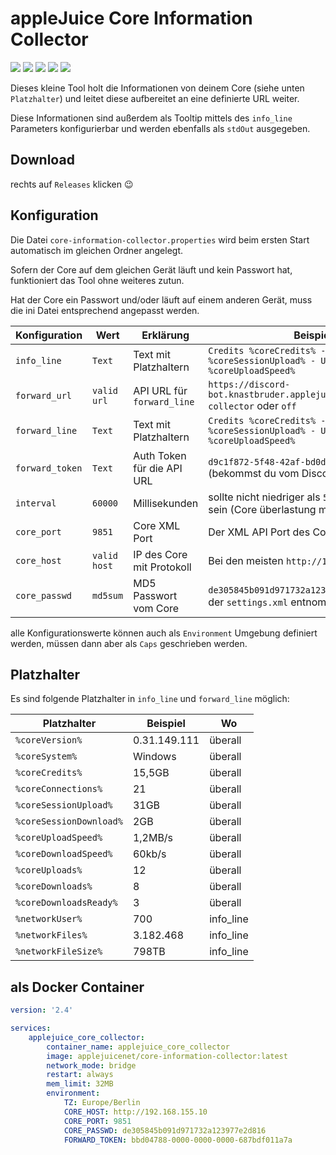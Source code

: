 # appleJuice Core Information Collector

![](https://img.shields.io/github/v/release/applejuicenet/core-information-collector.svg)
![](https://img.shields.io/github/license/applejuicenet/core-information-collector.svg)
![](https://img.shields.io/docker/pulls/applejuicenet/core-information-collector.svg)
![](https://img.shields.io/docker/image-size/applejuicenet/core-information-collector)
![](https://github.com/applejuicenet/core-information-collector/workflows/docker/badge.svg)

Dieses kleine Tool holt die Informationen von deinem Core (siehe unten `Platzhalter`) und leitet diese aufbereitet an eine definierte URL weiter.

Diese Informationen sind außerdem als Tooltip mittels des `info_line` Parameters konfigurierbar und werden ebenfalls als `stdOut` ausgegeben.

## Download

rechts auf `Releases` klicken :wink: 

## Konfiguration

Die Datei `core-information-collector.properties` wird beim ersten Start automatisch im gleichen Ordner angelegt.

Sofern der Core auf dem gleichen Gerät läuft und kein Passwort hat, funktioniert das Tool ohne weiteres zutun.

Hat der Core ein Passwort und/oder läuft auf einem anderen Gerät, muss die ini Datei entsprechend angepasst werden.

| Konfiguration   | Wert         | Erklärung                  | Beispiel                                                                          |
|-----------------|--------------|----------------------------|-----------------------------------------------------------------------------------|
| `info_line`     | `Text`       | Text mit Platzhaltern      | `Credits %coreCredits% - Uploaded %coreSessionUpload% - Upload %coreUploadSpeed%` |
| `forward_url`   | `valid url`  | API URL für `forward_line` | `https://discord-bot.knastbruder.applejuicent.de/api/core-collector` oder `off`   |
| `forward_line`  | `Text`       | Text mit Platzhaltern      | `Credits %coreCredits% - Uploaded %coreSessionUpload% - Upload %coreUploadSpeed%` |
| `forward_token` | `Text`       | Auth Token für die API URL | `d9c1f872-5f48-42af-bd0d-601f2f05352a` (bekommst du vom Discord Bot)              |
| `interval`      | `60000`      | Millisekunden              | sollte nicht niedriger als `5000` (5 Sekunden) sein (Core überlastung möglich)    |
| `core_port`     | `9851`       | Core XML Port              | Der XML API Port des Core                                                         |
| `core_host`     | `valid host` | IP des Core mit Protokoll  | Bei den meisten `http://127.0.0.1`                                                |
| `core_passwd`   | `md5sum`     | MD5 Passwort vom Core      | `de305845b091d971732a123977e2d816` kann aus der `settings.xml` entnommen werden   |

alle Konfigurationswerte können auch als `Environment` Umgebung definiert werden, müssen dann aber als `Caps` geschrieben werden.

## Platzhalter

Es sind folgende Platzhalter in `info_line` und `forward_line` möglich:

| Platzhalter             | Beispiel     | Wo        |
|-------------------------|--------------|-----------|
| `%coreVersion%`         | 0.31.149.111 | überall   |
| `%coreSystem%`          | Windows      | überall   |
| `%coreCredits%`         | 15,5GB       | überall   |
| `%coreConnections%`     | 21           | überall   |
| `%coreSessionUpload%`   | 31GB         | überall   |
| `%coreSessionDownload%` | 2GB          | überall   |
| `%coreUploadSpeed%`     | 1,2MB/s      | überall   |
| `%coreDownloadSpeed%`   | 60kb/s       | überall   |
| `%coreUploads%`         | 12           | überall   |
| `%coreDownloads%`       | 8            | überall   |
| `%coreDownloadsReady%`  | 3            | überall   |
| `%networkUser%`         | 700          | info_line |
| `%networkFiles%`        | 3.182.468    | info_line |
| `%networkFileSize%`     | 798TB        | info_line |

## als Docker Container

```yaml
version: '2.4'

services:
    applejuice_core_collector:
        container_name: applejuice_core_collector
        image: applejuicenet/core-information-collector:latest
        network_mode: bridge
        restart: always
        mem_limit: 32MB
        environment:
            TZ: Europe/Berlin
            CORE_HOST: http://192.168.155.10
            CORE_PORT: 9851
            CORE_PASSWD: de305845b091d971732a123977e2d816
            FORWARD_TOKEN: bbd04788-0000-0000-0000-687bdf011a7a
```
